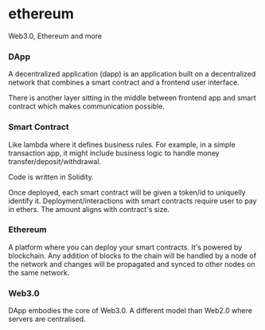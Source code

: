 # ethereum
Web3.0, Ethereum and more

### DApp

A decentralized application (dapp) is an application built on a decentralized network that combines a smart contract and a frontend user interface.

There is another layer sitting in the middle between frontend app and smart contract which makes communication possible.

### Smart Contract

Like lambda where it defines business rules. For example, in a simple transaction app, it might include business logic to handle money transfer/deposit/withdrawal.

Code is written in Solidity.

Once deployed, each smart contract will be given a token/id to uniquelly identify it. Deployment/interactions with smart contracts require user to pay in ethers. The amount aligns with contract's size.

### Ethereum

A platform where you can deploy your smart contracts. It's powered by blockchain. Any addition of blocks to the chain will be handled by a node of the network and changes will be propagated and synced to other nodes on the same network.

### Web3.0

DApp embodies the core of Web3.0. A different model than Web2.0 where servers are centralised.
